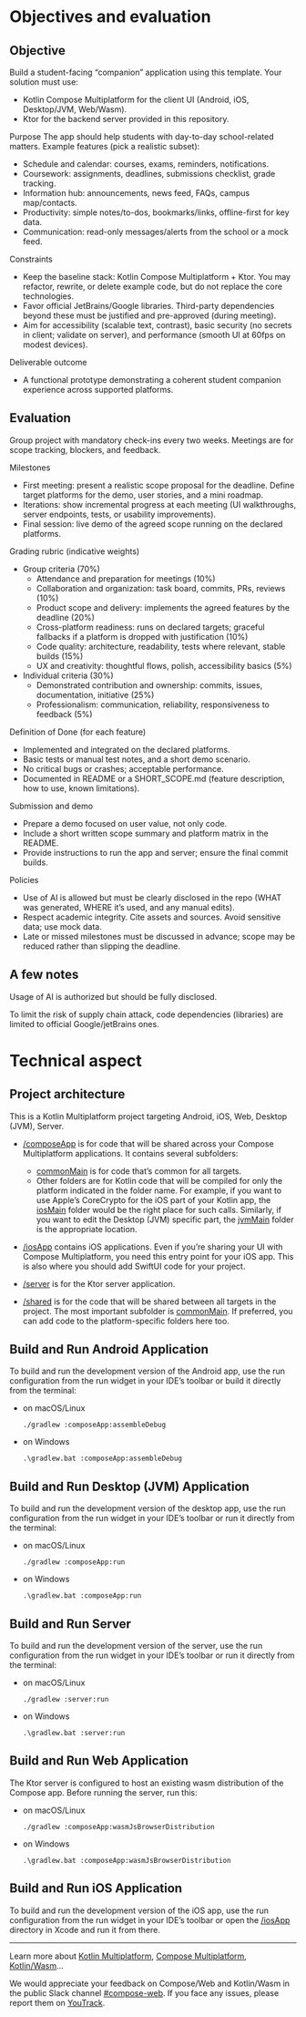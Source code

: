 # Objectives and evaluation

## Objective

Build a student-facing “companion” application using this template. Your solution must use:
- Kotlin Compose Multiplatform for the client UI (Android, iOS, Desktop/JVM, Web/Wasm).
- Ktor for the backend server provided in this repository.

Purpose
The app should help students with day-to-day school-related matters. Example features (pick a realistic subset):
- Schedule and calendar: courses, exams, reminders, notifications.
- Coursework: assignments, deadlines, submissions checklist, grade tracking.
- Information hub: announcements, news feed, FAQs, campus map/contacts.
- Productivity: simple notes/to-dos, bookmarks/links, offline-first for key data.
- Communication: read-only messages/alerts from the school or a mock feed.

Constraints
- Keep the baseline stack: Kotlin Compose Multiplatform + Ktor. You may refactor, rewrite, or delete example code, but do not replace the core technologies.
- Favor official JetBrains/Google libraries. Third-party dependencies beyond these must be justified and pre-approved (during meeting).
- Aim for accessibility (scalable text, contrast), basic security (no secrets in client; validate on server), and performance (smooth UI at 60fps on modest devices).

Deliverable outcome
- A functional prototype demonstrating a coherent student companion experience across supported platforms.

## Evaluation

Group project with mandatory check-ins every two weeks. Meetings are for scope tracking, blockers, and feedback.

Milestones
- First meeting: present a realistic scope proposal for the deadline. Define target platforms for the demo, user stories, and a mini roadmap.
- Iterations: show incremental progress at each meeting (UI walkthroughs, server endpoints, tests, or usability improvements).
- Final session: live demo of the agreed scope running on the declared platforms.

Grading rubric (indicative weights)
- Group criteria (70%)
  - Attendance and preparation for meetings (10%)
  - Collaboration and organization: task board, commits, PRs, reviews (10%)
  - Product scope and delivery: implements the agreed features by the deadline (20%)
  - Cross-platform readiness: runs on declared targets; graceful fallbacks if a platform is dropped with justification (10%)
  - Code quality: architecture, readability, tests where relevant, stable builds (15%)
  - UX and creativity: thoughtful flows, polish, accessibility basics (5%)
- Individual criteria (30%)
  - Demonstrated contribution and ownership: commits, issues, documentation, initiative (25%)
  - Professionalism: communication, reliability, responsiveness to feedback (5%)

Definition of Done (for each feature)
- Implemented and integrated on the declared platforms.
- Basic tests or manual test notes, and a short demo scenario.
- No critical bugs or crashes; acceptable performance.
- Documented in README or a SHORT_SCOPE.md (feature description, how to use, known limitations).

Submission and demo
- Prepare a demo focused on user value, not only code.
- Include a short written scope summary and platform matrix in the README.
- Provide instructions to run the app and server; ensure the final commit builds.

Policies
- Use of AI is allowed but must be clearly disclosed in the repo (WHAT was generated, WHERE it’s used, and any manual edits).
- Respect academic integrity. Cite assets and sources. Avoid sensitive data; use mock data.
- Late or missed milestones must be discussed in advance; scope may be reduced rather than slipping the deadline.

## A few notes

Usage of AI is authorized but should be fully disclosed.

To limit the risk of supply chain attack, code dependencies (libraries) are limited to official Google/jetBrains ones.

# Technical aspect

## Project architecture

This is a Kotlin Multiplatform project targeting Android, iOS, Web, Desktop (JVM), Server.

* [/composeApp](./composeApp/src) is for code that will be shared across your Compose Multiplatform applications.
  It contains several subfolders:
    - [commonMain](./composeApp/src/commonMain/kotlin) is for code that’s common for all targets.
    - Other folders are for Kotlin code that will be compiled for only the platform indicated in the folder name.
      For example, if you want to use Apple’s CoreCrypto for the iOS part of your Kotlin app,
      the [iosMain](./composeApp/src/iosMain/kotlin) folder would be the right place for such calls.
      Similarly, if you want to edit the Desktop (JVM) specific part, the [jvmMain](./composeApp/src/jvmMain/kotlin)
      folder is the appropriate location.

* [/iosApp](./iosApp/iosApp) contains iOS applications. Even if you’re sharing your UI with Compose Multiplatform,
  you need this entry point for your iOS app. This is also where you should add SwiftUI code for your project.

* [/server](./server/src/main/kotlin) is for the Ktor server application.

* [/shared](./shared/src) is for the code that will be shared between all targets in the project.
  The most important subfolder is [commonMain](./shared/src/commonMain/kotlin). If preferred, you
  can add code to the platform-specific folders here too.

## Build and Run Android Application

To build and run the development version of the Android app, use the run configuration from the run widget
in your IDE’s toolbar or build it directly from the terminal:

- on macOS/Linux
  ```shell
  ./gradlew :composeApp:assembleDebug
  ```
- on Windows
  ```shell
  .\gradlew.bat :composeApp:assembleDebug
  ```

## Build and Run Desktop (JVM) Application

To build and run the development version of the desktop app, use the run configuration from the run widget
in your IDE’s toolbar or run it directly from the terminal:

- on macOS/Linux
  ```shell
  ./gradlew :composeApp:run
  ```
- on Windows
  ```shell
  .\gradlew.bat :composeApp:run
  ```

## Build and Run Server

To build and run the development version of the server, use the run configuration from the run widget
in your IDE’s toolbar or run it directly from the terminal:

- on macOS/Linux
  ```shell
  ./gradlew :server:run
  ```
- on Windows
  ```shell
  .\gradlew.bat :server:run
  ```

## Build and Run Web Application

The Ktor server is configured to host an existing wasm distribution of the Compose app.
Before running the server, run this:

- on macOS/Linux
  ```shell
  ./gradlew :composeApp:wasmJsBrowserDistribution
  ```
- on Windows
  ```shell
  .\gradlew.bat :composeApp:wasmJsBrowserDistribution
  ```

## Build and Run iOS Application

To build and run the development version of the iOS app, use the run configuration from the run widget
in your IDE’s toolbar or open the [/iosApp](./iosApp) directory in Xcode and run it from there.

---

Learn more about [Kotlin Multiplatform](https://www.jetbrains.com/help/kotlin-multiplatform-dev/get-started.html),
[Compose Multiplatform](https://github.com/JetBrains/compose-multiplatform/#compose-multiplatform),
[Kotlin/Wasm](https://kotl.in/wasm/)…

We would appreciate your feedback on Compose/Web and Kotlin/Wasm in the public Slack
channel [#compose-web](https://slack-chats.kotlinlang.org/c/compose-web).
If you face any issues, please report them on [YouTrack](https://youtrack.jetbrains.com/newIssue?project=CMP).